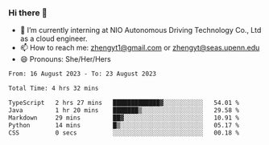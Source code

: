 ### Hi there 👋

<!--
**zhengyt1/zhengyt1** is a ✨ _special_ ✨ repository because its `README.md` (this file) appears on your GitHub profile.

Here are some ideas to get you started:

- 🔭 I’m currently working on ...
- 🌱 I’m currently learning ...
- 👯 I’m looking to collaborate on ...
- 🤔 I’m looking for help with ...
- 💬 Ask me about ...
- 📫 How to reach me: ...
- 😄 Pronouns: ...
- ⚡ Fun fact: ...
-->

- 🔭 I’m currently interning at NIO Autonomous Driving Technology Co., Ltd as a cloud engineer.
- 📫 How to reach me: zhengyt1@gmail.com or zhengyt@seas.upenn.edu
- 😄 Pronouns: She/Her/Hers



<!--START_SECTION:waka-->

```txt
From: 16 August 2023 - To: 23 August 2023

Total Time: 4 hrs 32 mins

TypeScript   2 hrs 27 mins   █████████████▓░░░░░░░░░░░   54.01 %
Java         1 hr 20 mins    ███████▒░░░░░░░░░░░░░░░░░   29.58 %
Markdown     29 mins         ██▓░░░░░░░░░░░░░░░░░░░░░░   10.91 %
Python       14 mins         █▒░░░░░░░░░░░░░░░░░░░░░░░   05.17 %
CSS          0 secs          ░░░░░░░░░░░░░░░░░░░░░░░░░   00.18 %
```

<!--END_SECTION:waka-->
